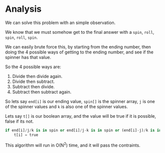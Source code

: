 # Analysis

We can solve this problem with an simple observation.

We know that we must somehow get to the final answer with a ```spin```, ```roll```, ```spin```, ```roll```, ```spin```.

We can easily brute force this, by starting from the ending number, then doing the 4 possible ways of getting to the ending number, and see if the spinner has that value.

So the 4 possible ways are:

1. Divide then divide again.
2. Divide then subtract.
3. Subtract then divide.
4. Subtract then subtract again.

So lets say ```end[i]``` is our ending value, ```spin[]``` is the spinner array, ```j``` is one of the spinner values and ```k``` is also one of the spinner values.

Lets say ```t[]``` is our boolean array, and the value will be true if it is possible, false if its not.

```py
if end[i]/j/k is in spin or end[i]/j-k is in spin or (end[i]-j)/k is in spin or end[i]-j-k is in spin:
    t[i] = true
```

This algorithm will run in O(N<sup>2</sup>) time, and it will pass the contraints.
